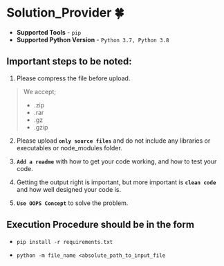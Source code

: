# Solution_Provider 🍀

- **Supported Tools** - `pip`
- **Supported Python Version** - `Python 3.7, Python 3.8`

## **Important steps to be noted:**

1. Please compress the file before upload.

> We accept;
>
> - .zip
> - .rar
> - .gz
> - .gzip

2. Please upload **`only source files`** and do not include any libraries or executables or node_modules
   folder.

3. **`Add a readme`** with how to get your code working, and how to test your code.

4. Getting the output right is important, but more important is **`clean code`** and how well designed your code is.

5. **`Use OOPS Concept`** to solve the problem.

## Execution Procedure should be in the form

- `pip install -r requirements.txt`

- `python -m file_name <absolute_path_to_input_file`
